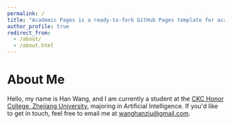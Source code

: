 ```yaml
---
permalink: /
title: "Academic Pages is a ready-to-fork GitHub Pages template for academic personal websites"
author_profile: true
redirect_from: 
  - /about/
  - /about.html
---
```

# About Me
Hello, my name is Han Wang, and I am currently a student at the [CKC Honor College, Zhejiang University](http://ckc.zju.edu.cn/), majoring in Artificial Intelligence. If you'd like to get in touch, feel free to email me at wanghanzju@gmail.com.
